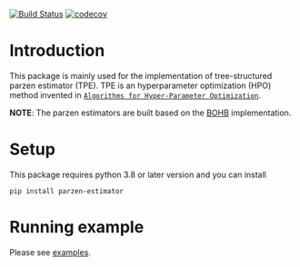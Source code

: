 [![Build Status](https://github.com/nabenabe0928/parzen_estimator/workflows/Functionality%20test/badge.svg?branch=main)](https://github.com/nabenabe0928/parzen_estimator)
[![codecov](https://codecov.io/gh/nabenabe0928/parzen_estimator/branch/main/graph/badge.svg?token=64WK4ZWGA2)](https://codecov.io/gh/nabenabe0928/parzen_estimator)

# Introduction
This package is mainly used for the implementation of tree-structured parzen estimator (TPE).
TPE is an hyperparameter optimization (HPO) method invented in [`Algorithms for Hyper-Parameter Optimization`](https://papers.nips.cc/paper/2011/file/86e8f7ab32cfd12577bc2619bc635690-Paper.pdf).

**NOTE**: The parzen estimators are built based on the [BOHB](http://proceedings.mlr.press/v80/falkner18a/falkner18a.pdf) implementation.

# Setup
This package requires python 3.8 or later version and you can install 

```
pip install parzen-estimator
```

# Running example

Please see [examples](examples/).
